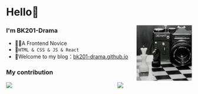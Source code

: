 <!--
**BK201-Drama/BK201-Drama** is a ✨ _special_ ✨ repository because its `README.md` (this file) appears on your GitHub profile.
-->

# Hello👋

<img align="right" src="https://raw.githubusercontent.com/BK201-Drama/picBed/main/avatar/avatar.jpeg" style="width: 150px; height: 150px">

### I'm BK201-Drama
- 👨‍💻A Frontend Novice
- 🌱`HTML & CSS & JS & React`
- 🔭Welcome to my blog：[bk201-drama.github.io](https://bk201-drama.github.io/)


### My contribution

<img align="left" src="https://github-readme-stats.vercel.app/api?username=BK201-Drama&show_icons=true" style="display: table;width: 53%">
<img align="right" src="https://github-readme-stats.vercel.app/api/top-langs/?username=BK201-Drama&layout=compact&langs_count=6" style="display: table;width: 40%">
